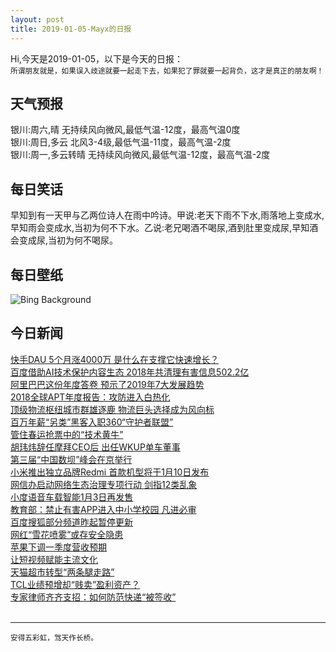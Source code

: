 ```yaml
---
layout: post
title: 2019-01-05-Mayx的日报
---
```


Hi,今天是2019-01-05，以下是今天的日报：<br><small>
所谓朋友就是，如果误入歧途就要一起走下去，如果犯了罪就要一起背负，这才是真正的朋友啊！</small><!--more-->
## 天气预报
银川:周六,晴 无持续风向微风,最低气温-12度，最高气温0度<br>银川:周日,多云 北风3-4级,最低气温-11度，最高气温-2度<br>银川:周一,多云转晴 无持续风向微风,最低气温-12度，最高气温-2度
## 每日笑话
早知到有一天甲与乙两位诗人在雨中吟诗。甲说:老天下雨不下水,雨落地上变成水,早知雨会变成水,当初为何不下水。乙说:老兄喝酒不喝尿,酒到肚里变成尿,早知酒会变成尿,当初为何不喝尿。
## 每日壁纸
![Bing Background](https://cn.bing.com/az/hprichbg/rb/LandshutReliefMap_EN-US0314834395_1920x1080.jpg "For World Braille Day, a tactile map of Landshut, Germany (© Zoonar GmbH/Alamy)")
## 今日新闻

[快手DAU 5个月涨4000万 是什么在支撑它快速增长？](http://it.people.com.cn/n1/2019/0104/c1009-30505120.html)   
[百度借助AI技术保护内容生态 2018年共清理有害信息502.2亿](http://it.people.com.cn/n1/2019/0104/c1009-30504630.html)   
[阿里巴巴这份年度答卷 预示了2019年7大发展趋势](http://it.people.com.cn/n1/2019/0104/c1009-30504556.html)   
[2018全球APT年度报告：攻防进入白热化](http://it.people.com.cn/n1/2019/0104/c1009-30504417.html)   
[顶级物流枢纽城市群雄逐鹿 物流巨头选择成为风向标](http://it.people.com.cn/n1/2019/0104/c1009-30504061.html)   
[百万年薪“另类”黑客入职360“守护者联盟”](http://it.people.com.cn/n1/2019/0104/c1009-30504016.html)   
[管住春运抢票中的“技术黄牛”](http://it.people.com.cn/n1/2019/0104/c1009-30503509.html)   
[胡玮炜辞任摩拜CEO后 出任WKUP单车董事](http://it.people.com.cn/n1/2019/0104/c1009-30503650.html)   
[第三届“中国数坝”峰会在京举行](http://it.people.com.cn/n1/2019/0104/c1009-30503657.html)   
[小米推出独立品牌Redmi 首款机型将于1月10日发布](http://it.people.com.cn/n1/2019/0104/c1009-30503585.html)   
[网信办启动网络生态治理专项行动 剑指12类乱象](http://it.people.com.cn/n1/2019/0104/c1009-30503539.html)   
[小度语音车载智能1月3日再发售](http://it.people.com.cn/n1/2019/0104/c1009-30503577.html)   
[教育部：禁止有害APP进入中小学校园 凡进必审](http://it.people.com.cn/n1/2019/0104/c1009-30503534.html)   
[百度搜狐部分频道昨起暂停更新](http://it.people.com.cn/n1/2019/0104/c1009-30502884.html)   
[网红“雪花喷雾”或存安全隐患](http://it.people.com.cn/n1/2019/0104/c1009-30502873.html)   
[苹果下调一季度营收预期](http://it.people.com.cn/n1/2019/0104/c1009-30503067.html)   
[让短视频赋能主流文化](http://it.people.com.cn/n1/2019/0104/c1009-30503078.html)   
[天猫超市转型“两条腿走路”](http://it.people.com.cn/n1/2019/0104/c1009-30503092.html)   
[TCL业绩预增却“贱卖”盈利资产？](http://it.people.com.cn/n1/2019/0104/c1009-30503017.html)   
[专家律师齐齐支招：如何防范快递“被签收”](http://it.people.com.cn/n1/2019/0104/c1009-30502955.html)   
<br />

***

<small>安得五彩虹，驾天作长桥。</small>
